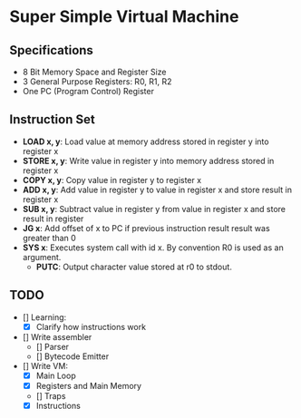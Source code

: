 # Super Simple Virtual Machine

## Specifications
- 8 Bit Memory Space and Register Size
- 3 General Purpose Registers: R0, R1, R2
- One PC (Program Control) Register

## Instruction Set
- **LOAD x, y**: Load value at memory address stored in register y into register x
- **STORE x, y**: Write value in register y into memory address stored in register x
- **COPY x, y**: Copy value in register y to register x
- **ADD x, y**: Add value in register y to value in register x and store result in register x
- **SUB x, y**: Subtract value in register y from value in register x and store result in register
- **JG x**: Add offset of x to PC if previous instruction result result was greater than 0
- **SYS x**: Executes system call with id x. By convention R0 is used as an argument.
    - **PUTC**: Output character value stored at r0 to stdout.

## TODO
- [] Learning:
    - [x] Clarify how instructions work
- [] Write assembler
    - [] Parser
    - [] Bytecode Emitter
- [] Write VM:
    - [x] Main Loop
    - [x] Registers and Main Memory
    - [] Traps
    - [x] Instructions
